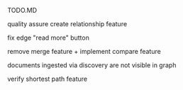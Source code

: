 TODO.MD

quality assure create relationship feature

fix edge "read more" button

remove merge feature + implement compare feature

documents ingested via discovery are not visible in graph

verify shortest path feature

